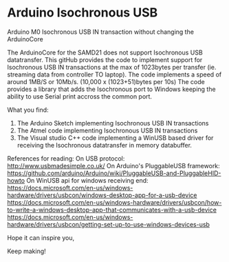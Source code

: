 # Arduino Isochronous USB
 Arduino M0 Isochronous USB IN transaction without changing the ArduinoCore


The ArduinoCore for the SAMD21 does not support Isochronous USB datatransfer.
This gitHub provides the code to implement support for Isochronous USB IN transactions at the max of 1023bytes per transfer (ie. streaming data from controller TO laptop). The code implements a speed of around 1MB/S or 10Mb/s. (10,000 x (1023+51)bytes per 10s)
The code provides a library that adds the Isochronous port to Windows keeping the ability to use Serial print accross the common port.

What you find:
1) The Arduino Sketch implementing Isochronous USB IN transactions
2) The Atmel code implementing Isochronous USB IN transactions
3) The Visual studio C++ code implementing a WinUSB based driver for receiving the Isochronous datatransfer in memory databuffer.

References for reading:
On USB protocol:
   http://www.usbmadesimple.co.uk/
On Arduino's PluggableUSB framework: 
   https://github.com/arduino/Arduino/wiki/PluggableUSB-and-PluggableHID-howto
On WinUSB api for windows receiving end:
   https://docs.microsoft.com/en-us/windows-hardware/drivers/usbcon/windows-desktop-app-for-a-usb-device
   https://docs.microsoft.com/en-us/windows-hardware/drivers/usbcon/how-to-write-a-windows-desktop-app-that-communicates-with-a-usb-device
   https://docs.microsoft.com/en-us/windows-hardware/drivers/usbcon/getting-set-up-to-use-windows-devices-usb

Hope it can inspire you,

Keep making!

